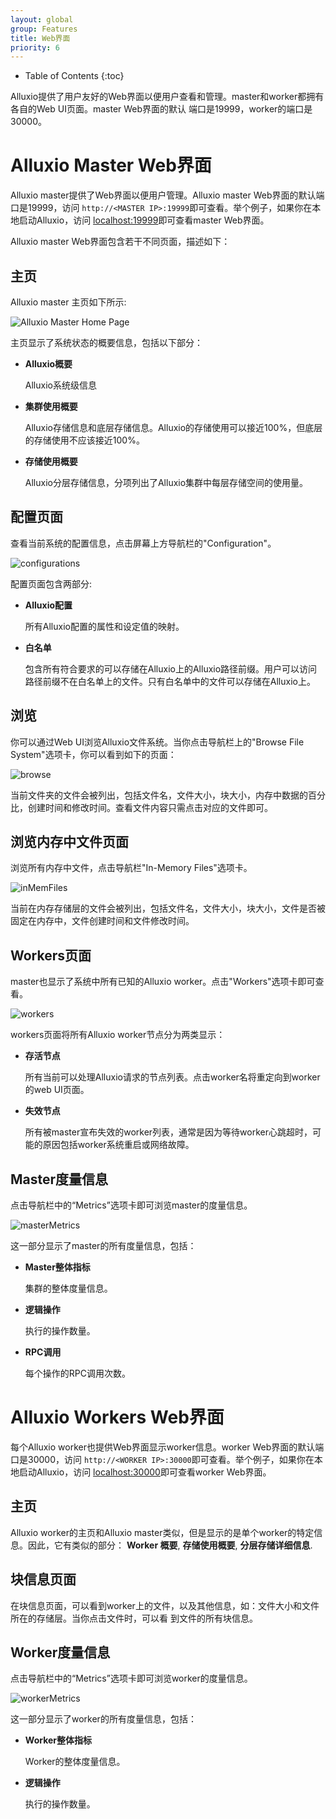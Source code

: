 ```yaml
---
layout: global
group: Features
title: Web界面
priority: 6
---
```


* Table of Contents
{:toc}

Alluxio提供了用户友好的Web界面以便用户查看和管理。master和worker都拥有各自的Web UI页面。master Web界面的默认
端口是19999，worker的端口是30000。

# Alluxio Master Web界面

Alluxio master提供了Web界面以便用户管理。Alluxio master Web界面的默认端口是19999，访问
`http://<MASTER IP>:19999`即可查看。举个例子，如果你在本地启动Alluxio，访问
[localhost:19999](http://localhost:19999)即可查看master Web界面。

Alluxio master Web界面包含若干不同页面，描述如下：

## 主页

Alluxio master 主页如下所示:

![Alluxio Master Home Page]({{site.data.img.screenshot_overview}})

主页显示了系统状态的概要信息，包括以下部分：

* **Alluxio概要**

    Alluxio系统级信息

* **集群使用概要**

    Alluxio存储信息和底层存储信息。Alluxio的存储使用可以接近100%，但底层的存储使用不应该接近100%。

* **存储使用概要**

   Alluxio分层存储信息，分项列出了Alluxio集群中每层存储空间的使用量。

## 配置页面

查看当前系统的配置信息，点击屏幕上方导航栏的"Configuration"。

![configurations]({{site.data.img.screenshot_Configuration}})

配置页面包含两部分:

* **Alluxio配置**

     所有Alluxio配置的属性和设定值的映射。

* **白名单**

    包含所有符合要求的可以存储在Alluxio上的Alluxio路径前缀。用户可以访问路径前缀不在白名单上的文件。只有白名单中的文件可以存储在Alluxio上。

## 浏览

你可以通过Web UI浏览Alluxio文件系统。当你点击导航栏上的"Browse File System"选项卡，你可以看到如下的页面：

![browse]({{site.data.img.screenshot_browseFileSystem}})

当前文件夹的文件会被列出，包括文件名，文件大小，块大小，内存中数据的百分比，创建时间和修改时间。查看文件内容只需点击对应的文件即可。

## 浏览内存中文件页面

浏览所有内存中文件，点击导航栏"In-Memory Files"选项卡。

![inMemFiles]({{site.data.img.screenshot_inMemoryFiles}})

当前在内存存储层的文件会被列出，包括文件名，文件大小，块大小，文件是否被固定在内存中，文件创建时间和文件修改时间。

## Workers页面

master也显示了系统中所有已知的Alluxio worker。点击"Workers"选项卡即可查看。

![workers]({{site.data.img.screenshot_workers}})

workers页面将所有Alluxio worker节点分为两类显示：

* **存活节点**

    所有当前可以处理Alluxio请求的节点列表。点击worker名将重定向到worker的web UI页面。

* **失效节点**

    所有被master宣布失效的worker列表，通常是因为等待worker心跳超时，可能的原因包括worker系统重启或网络故障。

## Master度量信息 

点击导航栏中的“Metrics”选项卡即可浏览master的度量信息。

![masterMetrics]({{site.data.img.screenshot_masterMetrics}})

这一部分显示了master的所有度量信息，包括：

* **Master整体指标**

    集群的整体度量信息。

* **逻辑操作**

    执行的操作数量。

* **RPC调用**

    每个操作的RPC调用次数。

# Alluxio Workers Web界面

每个Alluxio worker也提供Web界面显示worker信息。worker Web界面的默认端口是30000，访问
`http://<WORKER IP>:30000`即可查看。举个例子，如果你在本地启动Alluxio，访问
[localhost:30000](http://localhost:30000)即可查看worker Web界面。

## 主页

Alluxio worker的主页和Alluxio master类似，但是显示的是单个worker的特定信息。因此，它有类似的部分：
**Worker 概要**, **存储使用概要**, **分层存储详细信息**.

## 块信息页面

在块信息页面，可以看到worker上的文件，以及其他信息，如：文件大小和文件所在的存储层。当你点击文件时，可以看
到文件的所有块信息。

## Worker度量信息

点击导航栏中的“Metrics”选项卡即可浏览worker的度量信息。

![workerMetrics]({{site.data.img.screenshot_workerMetrics}})

这一部分显示了worker的所有度量信息，包括：

* **Worker整体指标**

    Worker的整体度量信息。

* **逻辑操作**

    执行的操作数量。
